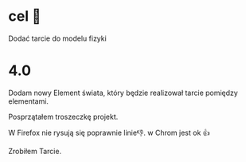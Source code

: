# cel 🥅
Dodać tarcie do modelu fizyki

# 4.0
Dodam nowy Element świata, który będzie realizował tarcie pomiędzy elementami.

Posprzątałem troszeczkę projekt.

W Firefox nie rysują się poprawnie linie👎. w Chrom jest ok 👍

Zrobiłem Tarcie.